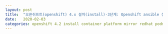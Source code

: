 ```yaml
---
layout: post
title:  "오픈쉬프트(openshift) 4.x 설치(install)-3단계: Openshift ansible 실행(작성중)  "
date:   2020-02-03
categories: openshift 4.2 install container platform mirror redhat podman virtualbox ansible
---
```

